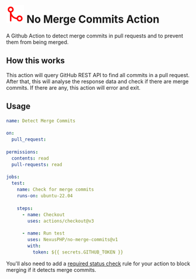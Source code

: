 # ![git-merge](.github/git-merge.svg) No Merge Commits Action

A Github Action to detect merge commits in pull requests and to prevent them from being merged.

## How this works

This action will query GitHub REST API to find all commits in a pull request. After that, this
will analyse the response data and check if there are merge commits. If there are any, this action
will error and exit.

## Usage

```yaml
name: Detect Merge Commits

on:
  pull_request:

permissions:
  contents: read
  pull-requests: read

jobs:
  test:
    name: Check for merge commits
    runs-on: ubuntu-22.04

    steps:
      - name: Checkout
        uses: actions/checkout@v3

      - name: Run test
        uses: NexusPHP/no-merge-commits@v1
        with:
          token: ${{ secrets.GITHUB_TOKEN }}

```

You'll also need to add a [required status check](1) rule for your
action to block merging if it detects merge commits.

[1]: https://docs.github.com/en/repositories/configuring-branches-and-merges-in-your-repository/defining-the-mergeability-of-pull-requests/managing-a-branch-protection-rule
